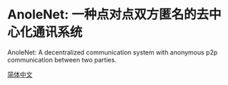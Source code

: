 # AnoleNet: 一种点对点双方匿名的去中心化通讯系统
AnoleNet: A decentralized communication system with anonymous p2p communication between two parties.

[简体中文](https://github.com/btaskel/AnoleNet/blob/main/AnoleNet/zh_cn/Anole%20-%20%E4%B8%80%E7%A7%8D%E7%82%B9%E5%AF%B9%E7%82%B9%E5%8C%BF%E5%90%8D%E9%80%9A%E8%AE%AF%E7%B3%BB%E7%BB%9F.md)
